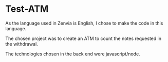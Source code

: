# Test-ATM

As the language used in Zenvia is English, I chose to make the code in this language.

The chosen project was to create an ATM to count the notes requested in the withdrawal.

The technologies chosen in the back end were javascript/node.

